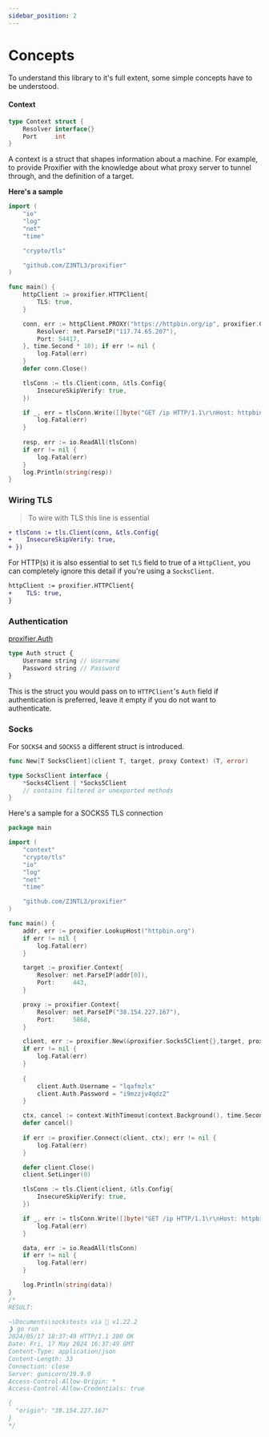 ```yaml
---
sidebar_position: 2
---
```

# Concepts

To understand this library to it's full extent, some simple concepts have to be understood.


#### Context
```go
type Context struct {
	Resolver interface{}
	Port     int
}
```
A context is a struct that shapes information about a machine. For example, to provide Proxifier with the knowledge about what proxy server to tunnel through, and the definition of a target.


**Here's a sample**

```go title="main.go" {17-20} showLineNumbers 
import (
	"io"
	"log"
	"net"
	"time"

	"crypto/tls"

	"github.com/Z3NTL3/proxifier"
)

func main() {
	httpClient := proxifier.HTTPClient{
		TLS: true,
	}

	conn, err := httpClient.PROXY("https://httpbin.org/ip", proxifier.Context{
		Resolver: net.ParseIP("117.74.65.207"),
		Port: 54417,
	}, time.Second * 10); if err != nil {
		log.Fatal(err)
	}
	defer conn.Close()

	tlsConn := tls.Client(conn, &tls.Config{
		InsecureSkipVerify: true,
	})

	if _, err = tlsConn.Write([]byte("GET /ip HTTP/1.1\r\nHost: httpbin.org\r\nConnection: close\r\n\r\n")); err != nil {
		log.Fatal(err)
	}
	
	resp, err := io.ReadAll(tlsConn)
	if err != nil {
		log.Fatal(err)
	}
	log.Println(string(resp))
}
```

### Wiring TLS  
> To wire with TLS this line is essential
```diff
+ tlsConn := tls.Client(conn, &tls.Config{
+    InsecureSkipVerify: true,
+ })
```

For HTTP(s) it is also essential to set ``TLS`` field to true of a ``HttpClient``, you can completely ignore this detail if you're using a ``SocksClient``.

```diff
httpClient := proxifier.HTTPClient{
+    TLS: true,
}
```

### Authentication
[proxifier.Auth](https://pkg.go.dev/github.com/Z3NTL3/proxifier#Auth)
```rust
type Auth struct {
	Username string // Username
	Password string // Password
}
```

This is the struct you would pass on to ``HTTPClient``'s ``Auth`` field if authentication is preferred, leave it empty if you do not want to authenticate.


### Socks
For ``SOCKS4`` and ``SOCKS5`` a different struct is introduced.

```go
func New[T SocksClient](client T, target, proxy Context) (T, error)
```

```go
type SocksClient interface {
	*Socks4Client | *Socks5Client
	// contains filtered or unexported methods
}
```

Here's a sample for a SOCKS5 TLS connection

```go filename="main.go"
package main

import (
	"context"
	"crypto/tls"
	"io"
	"log"
	"net"
	"time"

	"github.com/Z3NTL3/proxifier"
)

func main() {
	addr, err := proxifier.LookupHost("httpbin.org")
	if err != nil {
		log.Fatal(err)
	}

	target := proxifier.Context{
		Resolver: net.ParseIP(addr[0]),
		Port:     443,
	}

	proxy := proxifier.Context{
		Resolver: net.ParseIP("38.154.227.167"),
		Port:     5868,
	}

	client, err := proxifier.New(&proxifier.Socks5Client{},target, proxy)
	if err != nil {
		log.Fatal(err)
	}
	
	{
		client.Auth.Username = "lqafmzlx"
		client.Auth.Password = "i9mzzjv4qdz2"
	}

	ctx, cancel := context.WithTimeout(context.Background(), time.Second*15)
	defer cancel()
	
	if err := proxifier.Connect(client, ctx); err != nil {
		log.Fatal(err)
	}

	defer client.Close()
	client.SetLinger(0)

	tlsConn := tls.Client(client, &tls.Config{
		InsecureSkipVerify: true,
	})

	if _, err := tlsConn.Write([]byte("GET /ip HTTP/1.1\r\nHost: httpbin.org\r\nConnection: close\r\n\r\n")); err != nil {
		log.Fatal(err)
	}

	data, err := io.ReadAll(tlsConn)
	if err != nil {
		log.Fatal(err)
	}

	log.Println(string(data))
}
/*
RESULT:

~\Documents\sockstests via 🐹 v1.22.2 
❯ go run .
2024/05/17 18:37:49 HTTP/1.1 200 OK
Date: Fri, 17 May 2024 16:37:49 GMT
Content-Type: application/json
Content-Length: 33
Connection: close
Server: gunicorn/19.9.0
Access-Control-Allow-Origin: *
Access-Control-Allow-Credentials: true

{
  "origin": "38.154.227.167"
}
*/
```